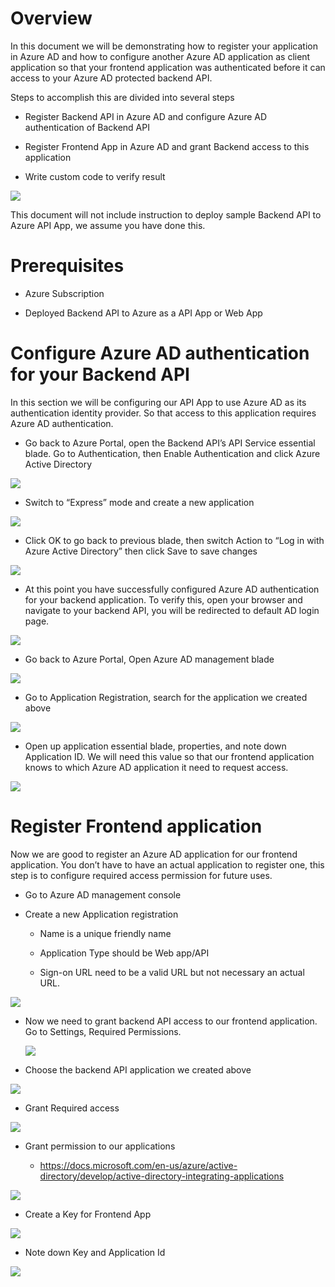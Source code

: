Overview
========

In this document we will be demonstrating how to register your application in
Azure AD and how to configure another Azure AD application as client application
so that your frontend application was authenticated before it can access to your
Azure AD protected backend API.

Steps to accomplish this are divided into several steps

-   Register Backend API in Azure AD and configure Azure AD authentication of
    Backend API

-   Register Frontend App in Azure AD and grant Backend access to this
    application

-   Write custom code to verify result

![](media/c0fe55e51b01d0cdc1afa4126ec40869.png)

This document will not include instruction to deploy sample Backend API to Azure
API App, we assume you have done this.

Prerequisites
=============

-   Azure Subscription

-   Deployed Backend API to Azure as a API App or Web App

Configure Azure AD authentication for your Backend API
======================================================

In this section we will be configuring our API App to use Azure AD as its
authentication identity provider. So that access to this application requires
Azure AD authentication.

-   Go back to Azure Portal, open the Backend API’s API Service essential blade.
    Go to Authentication, then Enable Authentication and click Azure Active
    Directory

![](media/1a603dee9e844c616a0df1b01c192bb5.png)

-   Switch to “Express” mode and create a new application

![](media/339cdff7b09d6bbbaf62743fbda7df69.png)

-   Click OK to go back to previous blade, then switch Action to “Log in with
    Azure Active Directory” then click Save to save changes

![](media/21cdaf1732efffb7596c9b37f163f0ef.png)

-   At this point you have successfully configured Azure AD authentication for
    your backend application. To verify this, open your browser and navigate to
    your backend API, you will be redirected to default AD login page.

![](media/0059805a4cdee0baae11f68a3cfc274c.png)

-   Go back to Azure Portal, Open Azure AD management blade

![](media/e487d4531301b398dca38eb93aa46aec.png)

-   Go to Application Registration, search for the application we created above

![](media/7be07c41e8fb5923a7165a2031b3201d.png)

-   Open up application essential blade, properties, and note down Application
    ID. We will need this value so that our frontend application knows to which
    Azure AD application it need to request access.

![](media/227c26d0fcf53d5f21aa4211822e97bf.png)

Register Frontend application
=============================

Now we are good to register an Azure AD application for our frontend
application. You don’t have to have an actual application to register one, this
step is to configure required access permission for future uses.

-   Go to Azure AD management console

-   Create a new Application registration

    -   Name is a unique friendly name

    -   Application Type should be Web app/API

    -   Sign-on URL need to be a valid URL but not necessary an actual URL.

![](media/95d0f99e221b69ba648c57a39ab62616.png)

-   Now we need to grant backend API access to our frontend application. Go to
    Settings, Required Permissions.

    ![](media/76c7d40889d24320835522d6c77eb2f2.png)

-   Choose the backend API application we created above

![](media/501f148a40fc2e7fa8ea449ddcd1b915.png)

-   Grant Required access

![](media/eec4b40620b0556b8ce08a7616abd734.png)

-   Grant permission to our applications

    -   <https://docs.microsoft.com/en-us/azure/active-directory/develop/active-directory-integrating-applications>

![](media/49674849b53b5e12ebe5251c49bece52.png)

-   Create a Key for Frontend App

![](media/193e179d4c3cc9fd6b13396e020323b7.png)

-   Note down Key and Application Id

![](media/77ec6565f00e5e37f0d0e753a80e08f3.png)
